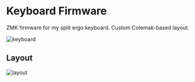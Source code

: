 # Keyboard Firmware
ZMK firmware for my split ergo keyboard. Custom Colemak-based layout.

![keyboard](https://github.com/tobloef/keyboard-firmware/assets/12204005/034b8707-77e6-430b-9e7a-800aa55bd053)

## Layout

![layout](https://github.com/user-attachments/assets/3c112fa5-363a-4aed-aa3a-c0d48432148d)

